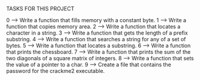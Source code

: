 TASKS FOR THIS PROJECT

0 --> Write a function that fills memory with a constant byte.
1 --> Write a function that copies memory area.
2 --> Write a function that locates a character in a string.
3 --> Write a function that gets the length of a prefix substring.
4 --> Write a function that searches a string for any of a set of bytes.
5 --> Write a function that locates a substring.
6 --> Write a function that prints the chessboard.
7 --> Write a function that prints the sum of the two diagonals of a square matrix of integers.
8 --> Write a function that sets the value of a pointer to a char.
9 --> Create a file that contains the password for the crackme2 executable.
